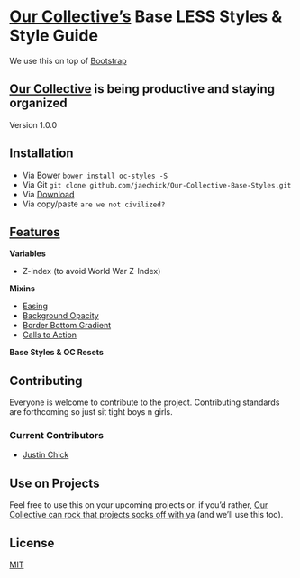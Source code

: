 # [Our Collective’s](http://ourcollective.is/) Base LESS Styles & Style Guide

We use this on top of [Bootstrap](http://getbootstrap.com/)

## [Our Collective](http://ourcollective.is/) is being productive and staying organized

Version 1.0.0

## Installation

- Via Bower `bower install oc-styles -S`
- Via Git `git clone github.com/jaechick/Our-Collective-Base-Styles.git`
- Via [Download](https://github.com/jaechick/Our-Collective-Base-Styles/archive/master.zip)
- Via copy/paste `are we not civilized?`

## [Features](features.md)

**Variables**
- Z-index (to avoid World War Z-Index)

**Mixins**

- [Easing](features.md#easing)
- [Background Opacity](features.md#background-opacity)
- [Border Bottom Gradient](features.md#border-bottom-gradient)
- [Calls to Action](features.md#calls-to-action)

**Base Styles & OC Resets**


## Contributing 

Everyone is welcome to contribute to the project. Contributing standards are forthcoming so just sit tight boys n girls.

### Current Contributors
- [Justin Chick](http://justinchick.com)

## Use on Projects

Feel free to use this on your upcoming projects or, if you’d rather, [Our Collective can rock that projects socks off with ya](http://ourcollective.is) (and we’ll use this too).

## License 
[MIT](http://opensource.org/licenses/MIT)
